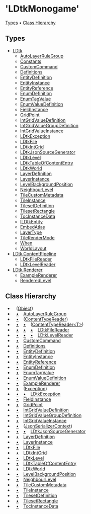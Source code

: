 # 'LDtkMonogame'

[Types](#types) &#x2022; [Class Hierarchy](#class-hierarchy)

## Types

* [LDtk](LDtk/README.md)
  * [AutoLayerRuleGroup](LDtk/AutoLayerRuleGroup/README.md)
  * [Constants](LDtk/Constants/README.md)
  * [CustomCommand](LDtk/CustomCommand/README.md)
  * [Definitions](LDtk/Definitions/README.md)
  * [EntityDefinition](LDtk/EntityDefinition/README.md)
  * [EntityInstance](LDtk/EntityInstance/README.md)
  * [EntityReference](LDtk/EntityReference/README.md)
  * [EnumDefinition](LDtk/EnumDefinition/README.md)
  * [EnumTagValue](LDtk/EnumTagValue/README.md)
  * [EnumValueDefinition](LDtk/EnumValueDefinition/README.md)
  * [FieldInstance](LDtk/FieldInstance/README.md)
  * [GridPoint](LDtk/GridPoint/README.md)
  * [IntGridValueDefinition](LDtk/IntGridValueDefinition/README.md)
  * [IntGridValueGroupDefinition](LDtk/IntGridValueGroupDefinition/README.md)
  * [IntGridValueInstance](LDtk/IntGridValueInstance/README.md)
  * [LDtkException](LDtk/LDtkException/README.md)
  * [LDtkFile](LDtk/LDtkFile/README.md)
  * [LDtkIntGrid](LDtk/LDtkIntGrid/README.md)
  * [LDtkJsonSourceGenerator](LDtk/LDtkJsonSourceGenerator/README.md)
  * [LDtkLevel](LDtk/LDtkLevel/README.md)
  * [LDtkTableOfContentEntry](LDtk/LDtkTableOfContentEntry/README.md)
  * [LDtkWorld](LDtk/LDtkWorld/README.md)
  * [LayerDefinition](LDtk/LayerDefinition/README.md)
  * [LayerInstance](LDtk/LayerInstance/README.md)
  * [LevelBackgroundPosition](LDtk/LevelBackgroundPosition/README.md)
  * [NeighbourLevel](LDtk/NeighbourLevel/README.md)
  * [TileCustomMetadata](LDtk/TileCustomMetadata/README.md)
  * [TileInstance](LDtk/TileInstance/README.md)
  * [TilesetDefinition](LDtk/TilesetDefinition/README.md)
  * [TilesetRectangle](LDtk/TilesetRectangle/README.md)
  * [TocInstanceData](LDtk/TocInstanceData/README.md)
  * [ILDtkEntity](LDtk/ILDtkEntity/README.md)
  * [EmbedAtlas](LDtk/EmbedAtlas/README.md)
  * [LayerType](LDtk/LayerType/README.md)
  * [TileRenderMode](LDtk/TileRenderMode/README.md)
  * [When](LDtk/When/README.md)
  * [WorldLayout](LDtk/WorldLayout/README.md)
* [LDtk.ContentPipeline](LDtk/ContentPipeline/README.md)
  * [LDtkFileReader](LDtk/ContentPipeline/LDtkFileReader/README.md)
  * [LDtkLevelReader](LDtk/ContentPipeline/LDtkLevelReader/README.md)
* [LDtk.Renderer](LDtk/Renderer/README.md)
  * [ExampleRenderer](LDtk/Renderer/ExampleRenderer/README.md)
  * [RenderedLevel](LDtk/Renderer/RenderedLevel/README.md)

## Class Hierarchy

* &ensp; \([Object](https://docs.microsoft.com/en-us/dotnet/api/system.object)\)<a id="class-hierarchy-System_Object"></a>
* &ensp; [&bull;](#class-hierarchy-System_Object "Object") &ensp; [AutoLayerRuleGroup](LDtk/AutoLayerRuleGroup/README.md)<a id="class-hierarchy-LDtk_AutoLayerRuleGroup"></a>
* &ensp; [&bull;](#class-hierarchy-System_Object "Object") &ensp; \([ContentTypeReader](https://docs.microsoft.com/en-us/dotnet/api/microsoft.xna.framework.content.contenttypereader)\)<a id="class-hierarchy-Microsoft_Xna_Framework_Content_ContentTypeReader"></a>
* &ensp; [&bull;](#class-hierarchy-System_Object "Object") &ensp; [&bull;](#class-hierarchy-Microsoft_Xna_Framework_Content_ContentTypeReader "ContentTypeReader") &ensp; \([ContentTypeReader\<T\>](https://docs.microsoft.com/en-us/dotnet/api/microsoft.xna.framework.content.contenttypereader-1)\)<a id="class-hierarchy-Microsoft_Xna_Framework_Content_ContentTypeReader_1"></a>
* &ensp; [&bull;](#class-hierarchy-System_Object "Object") &ensp; [&bull;](#class-hierarchy-Microsoft_Xna_Framework_Content_ContentTypeReader "ContentTypeReader") &ensp; [&bull;](#class-hierarchy-Microsoft_Xna_Framework_Content_ContentTypeReader_1 "ContentTypeReader<T>") &ensp; [LDtkFileReader](LDtk/ContentPipeline/LDtkFileReader/README.md)<a id="class-hierarchy-LDtk_ContentPipeline_LDtkFileReader"></a>
* &ensp; [&bull;](#class-hierarchy-System_Object "Object") &ensp; [&bull;](#class-hierarchy-Microsoft_Xna_Framework_Content_ContentTypeReader "ContentTypeReader") &ensp; [&bull;](#class-hierarchy-Microsoft_Xna_Framework_Content_ContentTypeReader_1 "ContentTypeReader<T>") &ensp; [LDtkLevelReader](LDtk/ContentPipeline/LDtkLevelReader/README.md)<a id="class-hierarchy-LDtk_ContentPipeline_LDtkLevelReader"></a>
* &ensp; [&bull;](#class-hierarchy-System_Object "Object") &ensp; [CustomCommand](LDtk/CustomCommand/README.md)<a id="class-hierarchy-LDtk_CustomCommand"></a>
* &ensp; [&bull;](#class-hierarchy-System_Object "Object") &ensp; [Definitions](LDtk/Definitions/README.md)<a id="class-hierarchy-LDtk_Definitions"></a>
* &ensp; [&bull;](#class-hierarchy-System_Object "Object") &ensp; [EntityDefinition](LDtk/EntityDefinition/README.md)<a id="class-hierarchy-LDtk_EntityDefinition"></a>
* &ensp; [&bull;](#class-hierarchy-System_Object "Object") &ensp; [EntityInstance](LDtk/EntityInstance/README.md)<a id="class-hierarchy-LDtk_EntityInstance"></a>
* &ensp; [&bull;](#class-hierarchy-System_Object "Object") &ensp; [EntityReference](LDtk/EntityReference/README.md)<a id="class-hierarchy-LDtk_EntityReference"></a>
* &ensp; [&bull;](#class-hierarchy-System_Object "Object") &ensp; [EnumDefinition](LDtk/EnumDefinition/README.md)<a id="class-hierarchy-LDtk_EnumDefinition"></a>
* &ensp; [&bull;](#class-hierarchy-System_Object "Object") &ensp; [EnumTagValue](LDtk/EnumTagValue/README.md)<a id="class-hierarchy-LDtk_EnumTagValue"></a>
* &ensp; [&bull;](#class-hierarchy-System_Object "Object") &ensp; [EnumValueDefinition](LDtk/EnumValueDefinition/README.md)<a id="class-hierarchy-LDtk_EnumValueDefinition"></a>
* &ensp; [&bull;](#class-hierarchy-System_Object "Object") &ensp; [ExampleRenderer](LDtk/Renderer/ExampleRenderer/README.md)<a id="class-hierarchy-LDtk_Renderer_ExampleRenderer"></a>
* &ensp; [&bull;](#class-hierarchy-System_Object "Object") &ensp; \([Exception](https://docs.microsoft.com/en-us/dotnet/api/system.exception)\)<a id="class-hierarchy-System_Exception"></a>
* &ensp; [&bull;](#class-hierarchy-System_Object "Object") &ensp; [&bull;](#class-hierarchy-System_Exception "Exception") &ensp; [LDtkException](LDtk/LDtkException/README.md)<a id="class-hierarchy-LDtk_LDtkException"></a>
* &ensp; [&bull;](#class-hierarchy-System_Object "Object") &ensp; [FieldInstance](LDtk/FieldInstance/README.md)<a id="class-hierarchy-LDtk_FieldInstance"></a>
* &ensp; [&bull;](#class-hierarchy-System_Object "Object") &ensp; [GridPoint](LDtk/GridPoint/README.md)<a id="class-hierarchy-LDtk_GridPoint"></a>
* &ensp; [&bull;](#class-hierarchy-System_Object "Object") &ensp; [IntGridValueDefinition](LDtk/IntGridValueDefinition/README.md)<a id="class-hierarchy-LDtk_IntGridValueDefinition"></a>
* &ensp; [&bull;](#class-hierarchy-System_Object "Object") &ensp; [IntGridValueGroupDefinition](LDtk/IntGridValueGroupDefinition/README.md)<a id="class-hierarchy-LDtk_IntGridValueGroupDefinition"></a>
* &ensp; [&bull;](#class-hierarchy-System_Object "Object") &ensp; [IntGridValueInstance](LDtk/IntGridValueInstance/README.md)<a id="class-hierarchy-LDtk_IntGridValueInstance"></a>
* &ensp; [&bull;](#class-hierarchy-System_Object "Object") &ensp; \([JsonSerializerContext](https://docs.microsoft.com/en-us/dotnet/api/system.text.json.serialization.jsonserializercontext)\)<a id="class-hierarchy-System_Text_Json_Serialization_JsonSerializerContext"></a>
* &ensp; [&bull;](#class-hierarchy-System_Object "Object") &ensp; [&bull;](#class-hierarchy-System_Text_Json_Serialization_JsonSerializerContext "JsonSerializerContext") &ensp; [LDtkJsonSourceGenerator](LDtk/LDtkJsonSourceGenerator/README.md)<a id="class-hierarchy-LDtk_LDtkJsonSourceGenerator"></a>
* &ensp; [&bull;](#class-hierarchy-System_Object "Object") &ensp; [LayerDefinition](LDtk/LayerDefinition/README.md)<a id="class-hierarchy-LDtk_LayerDefinition"></a>
* &ensp; [&bull;](#class-hierarchy-System_Object "Object") &ensp; [LayerInstance](LDtk/LayerInstance/README.md)<a id="class-hierarchy-LDtk_LayerInstance"></a>
* &ensp; [&bull;](#class-hierarchy-System_Object "Object") &ensp; [LDtkFile](LDtk/LDtkFile/README.md)<a id="class-hierarchy-LDtk_LDtkFile"></a>
* &ensp; [&bull;](#class-hierarchy-System_Object "Object") &ensp; [LDtkIntGrid](LDtk/LDtkIntGrid/README.md)<a id="class-hierarchy-LDtk_LDtkIntGrid"></a>
* &ensp; [&bull;](#class-hierarchy-System_Object "Object") &ensp; [LDtkLevel](LDtk/LDtkLevel/README.md)<a id="class-hierarchy-LDtk_LDtkLevel"></a>
* &ensp; [&bull;](#class-hierarchy-System_Object "Object") &ensp; [LDtkTableOfContentEntry](LDtk/LDtkTableOfContentEntry/README.md)<a id="class-hierarchy-LDtk_LDtkTableOfContentEntry"></a>
* &ensp; [&bull;](#class-hierarchy-System_Object "Object") &ensp; [LDtkWorld](LDtk/LDtkWorld/README.md)<a id="class-hierarchy-LDtk_LDtkWorld"></a>
* &ensp; [&bull;](#class-hierarchy-System_Object "Object") &ensp; [LevelBackgroundPosition](LDtk/LevelBackgroundPosition/README.md)<a id="class-hierarchy-LDtk_LevelBackgroundPosition"></a>
* &ensp; [&bull;](#class-hierarchy-System_Object "Object") &ensp; [NeighbourLevel](LDtk/NeighbourLevel/README.md)<a id="class-hierarchy-LDtk_NeighbourLevel"></a>
* &ensp; [&bull;](#class-hierarchy-System_Object "Object") &ensp; [TileCustomMetadata](LDtk/TileCustomMetadata/README.md)<a id="class-hierarchy-LDtk_TileCustomMetadata"></a>
* &ensp; [&bull;](#class-hierarchy-System_Object "Object") &ensp; [TileInstance](LDtk/TileInstance/README.md)<a id="class-hierarchy-LDtk_TileInstance"></a>
* &ensp; [&bull;](#class-hierarchy-System_Object "Object") &ensp; [TilesetDefinition](LDtk/TilesetDefinition/README.md)<a id="class-hierarchy-LDtk_TilesetDefinition"></a>
* &ensp; [&bull;](#class-hierarchy-System_Object "Object") &ensp; [TilesetRectangle](LDtk/TilesetRectangle/README.md)<a id="class-hierarchy-LDtk_TilesetRectangle"></a>
* &ensp; [&bull;](#class-hierarchy-System_Object "Object") &ensp; [TocInstanceData](LDtk/TocInstanceData/README.md)<a id="class-hierarchy-LDtk_TocInstanceData"></a>

